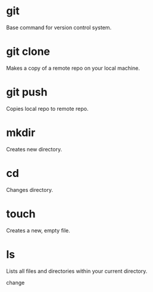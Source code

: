 # git 

Base command for version control system. 

# git clone

Makes a copy of a remote repo on your local machine. 

# git push

Copies local repo to remote repo.

# mkdir

Creates new directory.

# cd

Changes directory.

# touch

Creates a new, empty file. 

# ls

Lists all files and directories within your current directory.

change